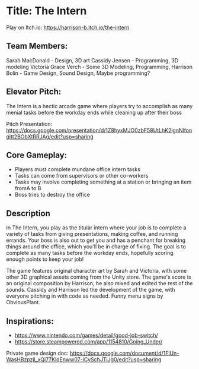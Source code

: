# Title: The Intern

Play on Itch.io: https://harrison-b.itch.io/the-intern

## Team Members:
Sarah MacDonald - Design, 3D art
Cassidy Jensen - Programming, 3D modeling
Victoria Grace Verch - Some 3D Modeling, Programming, 
Harrison Bolin - Game Design, Sound Design, Maybe programming?

## Elevator Pitch:
The Intern is a hectic arcade game where players try to accomplish as many menial tasks before the workday ends while cleaning up after their boss

Pitch Presentation: https://docs.google.com/presentation/d/1Z8hyxMJO0zbF58UtLhK2lgnNlfonqitt2BObXtRRJAg/edit?usp=sharing

## Core Gameplay:
- Players must complete mundane office intern tasks
- Tasks can come from supervisors or other co-workers
- Tasks may involve completing something at a station or bringing an item fromA to B
- Boss tries to destroy the office

## Description

In The Intern, you play as the titular intern where your job is to complete a variety of tasks from giving presentations, making coffee, and running errands. Your boss is also out to get you and has a penchant for breaking things around the office, which you'll be in charge of fixing. The goal is to complete as many tasks before the workday ends, hopefully scoring enough points to keep your job!

The game features original character art by Sarah and Victoria, with some other 3D graphical assets coming from the Unity store. The game's score is an original composition by Harrison, he also mixed and edited the rest of the sounds. Cassidy and Harrison led the development of the game, with everyone pitching in with code as needed. Funny menu signs by ObviousPlant. 

## Inspirations:
- https://www.nintendo.com/games/detail/good-job-switch/
- https://store.steampowered.com/app/1154810/Going_Under/



Private game design doc: https://docs.google.com/document/d/1FlUn-WasHBzpzjl_xQi77KlqEnww07-iCySchJTiJg0/edit?usp=sharing